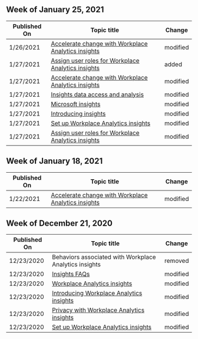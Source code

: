 <!-- This file is generated automatically each week. Changes made to this file will be overwritten.-->



## Week of January 25, 2021


| Published On |Topic title | Change |
|------|------------|--------|
| 1/26/2021 | [Accelerate change with Workplace Analytics insights](/workplace-analytics-insights/accelerate-change) | modified |
| 1/27/2021 | [Assign user roles for Workplace Analytics insights](/workplace-analytics-insights/assign-roles) | added |
| 1/27/2021 | [Accelerate change with Workplace Analytics insights](/workplace-analytics-insights/accelerate-change) | modified |
| 1/27/2021 | [Insights data access and analysis](/workplace-analytics-insights/data-analysis) | modified |
| 1/27/2021 | [Microsoft insights](/workplace-analytics-insights/index) | modified |
| 1/27/2021 | [Introducing insights](/workplace-analytics-insights/intro) | modified |
| 1/27/2021 | [Set up Workplace Analytics insights](/workplace-analytics-insights/setup) | modified |
| 1/27/2021 | [Assign user roles for Workplace Analytics insights](/workplace-analytics-insights/assign-roles) | modified |


## Week of January 18, 2021


| Published On |Topic title | Change |
|------|------------|--------|
| 1/22/2021 | [Accelerate change with Workplace Analytics insights](/workplace-analytics-insights/accelerate-change) | modified |


## Week of December 21, 2020


| Published On |Topic title | Change |
|------|------------|--------|
| 12/23/2020 | Behaviors associated with Workplace Analytics insights | removed |
| 12/23/2020 | [Insights FAQs](/workplaceanalyticsinsights/faqs) | modified |
| 12/23/2020 | [Workplace Analytics insights](/workplaceanalyticsinsights/index) | modified |
| 12/23/2020 | [Introducing Workplace Analytics insights](/workplaceanalyticsinsights/intro) | modified |
| 12/23/2020 | [Privacy with Workplace Analytics insights](/workplaceanalyticsinsights/privacy) | modified |
| 12/23/2020 | [Set up Workplace Analytics insights](/workplaceanalyticsinsights/setup) | modified |

